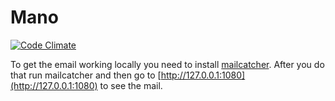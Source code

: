 Mano
====
[![Code Climate](https://codeclimate.com/github/Benuuu/Mano.png)](https://codeclimate.com/github/Benuuu/Mano)

To get the email working locally you need to install
[mailcatcher](http://mailcatcher.me). After you do that run mailcatcher and
then go to [http://127.0.0.1:1080](http://127.0.0.1:1080) to see the mail.

